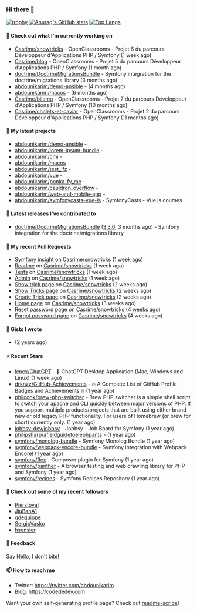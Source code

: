 ### Hi there 👋

[![trophy](https://github-profile-trophy.vercel.app/?username=abdounikarim&theme=onestar&row=1&column=7&no-frame=true&margin-w=13)](https://github.com/ryo-ma/github-profile-trophy)
[![Anurag's GitHub stats](https://github-readme-stats.vercel.app/api?username=abdounikarim&show_icons=true&theme=dark&count_private=true&hide_border=true)](https://github.com/anuraghazra/github-readme-stats)
[![Top Langs](https://github-readme-stats.vercel.app/api/top-langs/?username=abdounikarim&langs_count=8&layout=compact&theme=dark&hide_border=true)](https://github.com/anuraghazra/github-readme-stats)

#### 👷 Check out what I'm currently working on

- [Casrime/snowtricks](https://github.com/Casrime/snowtricks) - OpenClassrooms - Projet 6 du parcours Développeur d&#39;Applications PHP / Symfony (1 week ago)
- [Casrime/blog](https://github.com/Casrime/blog) - OpenClassrooms - Projet 5 du parcours Développeur d&#39;Applications PHP / Symfony (1 month ago)
- [doctrine/DoctrineMigrationsBundle](https://github.com/doctrine/DoctrineMigrationsBundle) - Symfony integration for the doctrine/migrations library (3 months ago)
- [abdounikarim/demo-ansible](https://github.com/abdounikarim/demo-ansible) -  (4 months ago)
- [abdounikarim/macos](https://github.com/abdounikarim/macos) -  (6 months ago)
- [Casrime/bilemo](https://github.com/Casrime/bilemo) - OpenClassrooms - Projet 7 du parcours Développeur d&#39;Applications PHP / Symfony (10 months ago)
- [Casrime/chalets-et-caviar](https://github.com/Casrime/chalets-et-caviar) - OpenClassrooms - Projet 2 du parcours Développeur d&#39;Applications PHP / Symfony (11 months ago)

#### 🌱 My latest projects

- [abdounikarim/demo-ansible](https://github.com/abdounikarim/demo-ansible) - 
- [abdounikarim/lorem-ipsum-bundle](https://github.com/abdounikarim/lorem-ipsum-bundle) - 
- [abdounikarim/cmi](https://github.com/abdounikarim/cmi) - 
- [abdounikarim/macos](https://github.com/abdounikarim/macos) - 
- [abdounikarim/test_lfz](https://github.com/abdounikarim/test_lfz) - 
- [abdounikarim/vue](https://github.com/abdounikarim/vue) - 
- [abdounikarim/ponka-fy_me](https://github.com/abdounikarim/ponka-fy_me) - 
- [abdounikarim/cauldron_overflow](https://github.com/abdounikarim/cauldron_overflow) - 
- [abdounikarim/web-and-mobile-app](https://github.com/abdounikarim/web-and-mobile-app) - 
- [abdounikarim/symfonycasts-vue-js](https://github.com/abdounikarim/symfonycasts-vue-js) - SymfonyCasts - Vue.js courses

#### 🔭 Latest releases I've contributed to

- [doctrine/DoctrineMigrationsBundle](https://github.com/doctrine/DoctrineMigrationsBundle) ([3.3.0](https://github.com/doctrine/DoctrineMigrationsBundle/releases/tag/3.3.0), 3 months ago) - Symfony integration for the doctrine/migrations library

#### 🔨 My recent Pull Requests

- [Symfony insight](https://github.com/Casrime/snowtricks/pull/48) on [Casrime/snowtricks](https://github.com/Casrime/snowtricks) (1 week ago)
- [Readme](https://github.com/Casrime/snowtricks/pull/46) on [Casrime/snowtricks](https://github.com/Casrime/snowtricks) (1 week ago)
- [Tests](https://github.com/Casrime/snowtricks/pull/45) on [Casrime/snowtricks](https://github.com/Casrime/snowtricks) (1 week ago)
- [Admin](https://github.com/Casrime/snowtricks/pull/44) on [Casrime/snowtricks](https://github.com/Casrime/snowtricks) (1 week ago)
- [Show trick page](https://github.com/Casrime/snowtricks/pull/43) on [Casrime/snowtricks](https://github.com/Casrime/snowtricks) (2 weeks ago)
- [Show Tricks page](https://github.com/Casrime/snowtricks/pull/42) on [Casrime/snowtricks](https://github.com/Casrime/snowtricks) (2 weeks ago)
- [Create Trick page](https://github.com/Casrime/snowtricks/pull/40) on [Casrime/snowtricks](https://github.com/Casrime/snowtricks) (2 weeks ago)
- [Home page](https://github.com/Casrime/snowtricks/pull/39) on [Casrime/snowtricks](https://github.com/Casrime/snowtricks) (3 weeks ago)
- [Reset password page](https://github.com/Casrime/snowtricks/pull/37) on [Casrime/snowtricks](https://github.com/Casrime/snowtricks) (4 weeks ago)
- [Forgot password page](https://github.com/Casrime/snowtricks/pull/36) on [Casrime/snowtricks](https://github.com/Casrime/snowtricks) (4 weeks ago)

#### 📓 Gists I wrote

- [](https://gist.github.com/b237278802559acb0bcf1e2516ba718e) (2 years ago)

#### ⭐ Recent Stars

- [lencx/ChatGPT](https://github.com/lencx/ChatGPT) - 🔮 ChatGPT Desktop Application (Mac, Windows and Linux) (1 week ago)
- [drknzz/GitHub-Achievements](https://github.com/drknzz/GitHub-Achievements) - 🔥 A Complete List of GitHub Profile Badges and Achievements 🔥 (1 year ago)
- [philcook/brew-php-switcher](https://github.com/philcook/brew-php-switcher) - Brew PHP switcher is a simple shell script to switch your apache and CLI quickly between major versions of PHP. If you support multiple products/projects that are built using either brand new or old legacy PHP functionality. For users of Homebrew (or brew for short) currently only. (1 year ago)
- [jobbsy-dev/jobbsy](https://github.com/jobbsy-dev/jobbsy) - Jobbsy - Job Board for Symfony (1 year ago)
- [philipsharp/afieldguidetoelephpants](https://github.com/philipsharp/afieldguidetoelephpants) -  (1 year ago)
- [symfony/monolog-bundle](https://github.com/symfony/monolog-bundle) - Symfony Monolog Bundle (1 year ago)
- [symfony/webpack-encore-bundle](https://github.com/symfony/webpack-encore-bundle) - Symfony integration with Webpack Encore! (1 year ago)
- [symfony/flex](https://github.com/symfony/flex) - Composer plugin for Symfony (1 year ago)
- [symfony/panther](https://github.com/symfony/panther) - A browser testing and web crawling library for PHP and Symfony (1 year ago)
- [symfony/recipes](https://github.com/symfony/recipes) - Symfony Recipes Repository (1 year ago)

#### 👯 Check out some of my recent followers

- [Pierstoval](https://github.com/Pierstoval)
- [JiuBanA1](https://github.com/JiuBanA1)
- [qdequippe](https://github.com/qdequippe)
- [SergioVasko](https://github.com/SergioVasko)
- [hsensier](https://github.com/hsensier)

#### 💬 Feedback

Say Hello, I don't bite!

#### 📫 How to reach me

- Twitter: https://twitter.com/abdounikarim
- Blog: https://codededev.com

Want your own self-generating profile page? Check out [readme-scribe](https://github.com/muesli/readme-scribe)!
